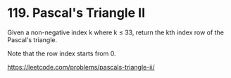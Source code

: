 # 119. Pascal's Triangle II

Given a non-negative index k where k ≤ 33, return the kth index row of the Pascal's triangle.

Note that the row index starts from 0.

<https://leetcode.com/problems/pascals-triangle-ii/>
